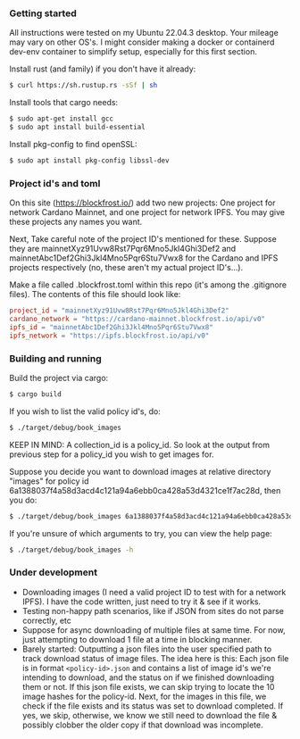 ### Getting started

All instructions were tested on my Ubuntu 22.04.3 desktop. Your mileage may vary on other OS's. I might consider making a docker or containerd dev-env container to simplify setup, especially for this first section.

Install rust (and family) if you don't have it already:
```bash
$ curl https://sh.rustup.rs -sSf | sh
```

Install tools that cargo needs:
```bash
$ sudo apt-get install gcc
$ sudo apt install build-essential
```
Install pkg-config to find openSSL:
```bash
$ sudo apt install pkg-config libssl-dev
```

### Project id's and toml

On this site (https://blockfrost.io/) add two new projects: One project for network Cardano Mainnet, and one project for network IPFS. You may give these projects any names you want.

Next, Take careful note of the project ID's mentioned for these. Suppose they are mainnetXyz91Uvw8Rst7Pqr6Mno5Jkl4Ghi3Def2 and mainnetAbc1Def2Ghi3Jkl4Mno5Pqr6Stu7Vwx8 for the Cardano and IPFS projects respectively (no, these aren't my actual project ID's...).

Make a file called .blockfrost.toml within this repo (it's among the .gitignore files). The contents of this file should look like:
```toml
project_id = "mainnetXyz91Uvw8Rst7Pqr6Mno5Jkl4Ghi3Def2"
cardano_network = "https://cardano-mainnet.blockfrost.io/api/v0"
ipfs_id = "mainnetAbc1Def2Ghi3Jkl4Mno5Pqr6Stu7Vwx8"
ipfs_network = "https://ipfs.blockfrost.io/api/v0"
```

### Building and running

Build the project via cargo:
```bash
$ cargo build
```

If you wish to list the valid policy id's, do:
```bash
$ ./target/debug/book_images
```

KEEP IN MIND: A collection_id is a policy_id. So look at the output from previous step for a policy_id you wish to get images for.

Suppose you decide you want to download images at relative directory "images" for policy id 6a1388037f4a58d3acd4c121a94a6ebb0ca428a53d4321ce1f7ac28d, then you do:
```bash
$ ./target/debug/book_images 6a1388037f4a58d3acd4c121a94a6ebb0ca428a53d4321ce1f7ac28d -p images
```

If you're unsure of which arguments to try, you can view the help page:
```bash
$ ./target/debug/book_images -h
```

### Under development

- Downloading images (I need a valid project ID to test with for a network IPFS). I have the code written, just need to try it & see if it works.
- Testing non-happy path scenarios, like if JSON from sites do not parse correctly, etc
- Suppose for async downloading of multiple files at same time. For now, just attempting to download 1 file at a time in blocking manner.
- Barely started: Outputting a json files into the user specified path to track download status of image files. The idea here is this: Each json file is in format `<policy-id>.json` and contains a list of image id's we're intending to download, and the status on if we finished downloading them or not. If this json file exists, we can skip trying to locate the 10 image hashes for the policy-id. Next, for the images in this file, we check if the file exists and its status was set to download completed. If yes, we skip, otherwise, we know we still need to download the file & possibly clobber the older copy if that download was incomplete.

